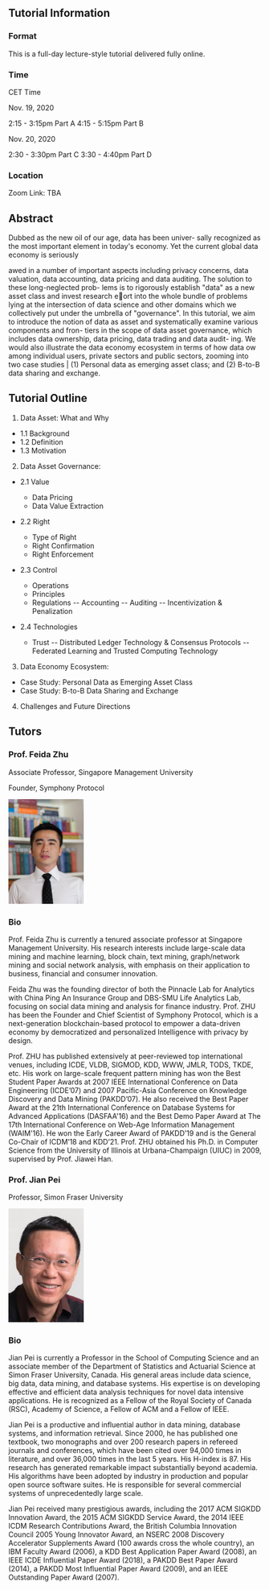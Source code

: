 ## Tutorial Information

### Format

This is a full-day lecture-style tutorial delivered fully online.

### Time

CET Time

Nov. 19, 2020

2:15 - 3:15pm Part A
4:15 - 5:15pm Part B

Nov. 20, 2020

2:30 - 3:30pm Part C
3:30 - 4:40pm Part D

### Location

Zoom Link:  TBA

## Abstract

Dubbed as the new oil of our age, data has been univer-
sally recognized as the most important element in today's
economy. Yet the current global data economy is seriously

awed in a number of important aspects including privacy
concerns, data valuation, data accounting, data pricing and
data auditing. The solution to these long-neglected prob-
lems is to rigorously establish "data" as a new asset class and
invest research eort into the whole bundle of problems lying
at the intersection of data science and other domains which
we collectively put under the umbrella of "governance". In
this tutorial, we aim to introduce the notion of data as asset
and systematically examine various components and fron-
tiers in the scope of data asset governance, which includes
data ownership, data pricing, data trading and data audit-
ing. We would also illustrate the data economy ecosystem
in terms of how data 
ow among individual users, private
sectors and public sectors, zooming into two case studies |
(1) Personal data as emerging asset class; and (2) B-to-B
data sharing and exchange.

## Tutorial Outline

1. Data Asset: What and Why 

  - 1.1 Background
  - 1.2 Definition
  - 1.3 Motivation

2. Data Asset Governance:

  - 2.1 Value 
      - Data Pricing 
      - Data Value Extraction 
      
  - 2.2 Right 
      - Type of Right
      - Right Confirmation 
      - Right Enforcement  

  - 2.3 Control 
      - Operations 
      - Principles 
      - Regulations
          -- Accounting 
          -- Auditing 
          -- Incentivization & Penalization
  - 2.4 Technologies
     - Trust 
        -- Distributed Ledger Technology & Consensus Protocols
        -- Federated Learning and Trusted Computing Technology
   
3. Data Economy Ecosystem:
  -  Case Study: Personal Data as Emerging Asset
Class
  -  Case Study: B-to-B Data Sharing and Exchange

4. Challenges and Future Directions


## Tutors

### Prof. Feida Zhu

Associate Professor, Singapore Management University

Founder, Symphony Protocol

<img src="feida.png" width="150">

### Bio

Prof. Feida Zhu is currently a tenured associate professor at Singapore Management University. His research interests include large-scale data mining and machine learning, block chain, text mining, graph/network mining and social network analysis, with emphasis on their application to business, financial and consumer innovation. 

Feida Zhu was the founding director of both the Pinnacle Lab for Analytics with China Ping An Insurance Group and DBS-SMU Life Analytics Lab, focusing on social data mining and analysis for finance industry. Prof. ZHU has been the Founder and Chief Scientist of Symphony Protocol, which is a next-generation blockchain-based protocol to empower a data-driven economy by democratized and personalized Intelligence with privacy by design. 

Prof. ZHU has published extensively at peer-reviewed top international venues, including ICDE, VLDB,  SIGMOD, KDD, WWW, JMLR, TODS, TKDE, etc. His work on large-scale frequent pattern mining has won the Best Student Paper Awards at 2007 IEEE International Conference on Data Engineering (ICDE’07) and 2007 Pacific-Asia Conference on Knowledge Discovery and Data Mining (PAKDD’07).  He also received the Best Paper Award at the 21th International Conference on Database Systems for Advanced Applications (DASFAA'16) and the Best Demo Paper Award at The 17th International Conference on Web-Age Information Management (WAIM'16).  He won the Early Career Award of PAKDD’19 and is the General Co-Chair of ICDM’18 and KDD’21. Prof. ZHU obtained his Ph.D. in Computer Science from the University of Illinois at Urbana-Champaign (UIUC) in 2009, supervised by Prof. Jiawei Han.



### Prof. Jian Pei

Professor, Simon Fraser University


<img src="jianpei.png" width="150">

### Bio

Jian Pei is currently a Professor in the School of Computing Science and an associate member of the Department of Statistics and Actuarial Science at Simon Fraser University, Canada. His general areas include data science, big data, data mining, and database systems. His expertise is on developing effective and efficient data analysis techniques for novel data intensive applications. He is recognized as a Fellow of the Royal Society of Canada (RSC), Academy of Science, a Fellow of ACM and a Fellow of IEEE.
 
Jian Pei is a productive and influential author in data mining, database systems, and information retrieval. Since 2000, he has published one textbook, two monographs and over 200 research papers in refereed journals and conferences, which have been cited over 94,000 times in literature, and over 36,000 times in the last 5 years. His H-index is 87. His research has generated remarkable impact substantially beyond academia. His algorithms have been adopted by industry in production and popular open source software suites. He is responsible for several commercial systems of unprecedentedly large scale. 

Jian Pei received many prestigious awards, including the 2017 ACM SIGKDD Innovation Award, the 2015 ACM SIGKDD Service Award, the 2014 IEEE ICDM Research Contributions Award, the British Columbia Innovation Council 2005 Young Innovator Award, an NSERC 2008 Discovery Accelerator Supplements Award (100 awards cross the whole country), an IBM Faculty Award (2006), a KDD Best Application Paper Award (2008), an IEEE ICDE Influential Paper Award (2018), a PAKDD Best Paper Award (2014), a PAKDD Most Influential Paper Award (2009), and an IEEE Outstanding Paper Award (2007). 
